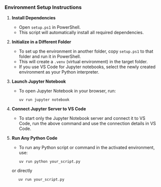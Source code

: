 ### Environment Setup Instructions

1. **Install Dependencies**

   - Open `setup.ps1` in PowerShell.
   - This script will automatically install all required dependencies.

2. **Initialize in a Different Folder**

   - To set up the environment in another folder, copy `setup.ps1` to that folder and run it in PowerShell.
   - This will create a `.venv` (virtual environment) in the target folder.
   - If you use VS Code for Jupyter notebooks, select the newly created environment as your Python interpreter.

3. **Launch Jupyter Notebook**

   - To open Jupyter Notebook in your browser, run:
     ```
     uv run jupyter notebook
     ```

4. **Connect Jupyter Server to VS Code**

   - To start only the Jupyter Notebook server and connect it to VS Code, run the above command and use the connection details in VS Code.

5. **Run Any Python Code**

   - To run any Python script or command in the activated environment, use:
     ```
     uv run python your_script.py
     ```

   or directly

   ```
      uv run your_script.py
   ```
